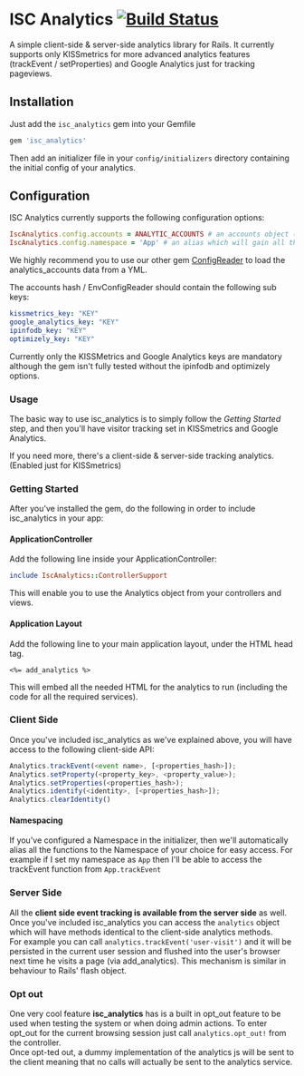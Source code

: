 # ISC Analytics [![Build Status](https://travis-ci.org/TheGiftsProject/isc_analytics.png?branch=master)](https://travis-ci.org/TheGiftsProject/isc_analytics)
A simple client-side & server-side analytics library for Rails. It currently supports only KISSmetrics for more advanced
analytics features (trackEvent / setProperties) and Google Analytics just for tracking pageviews.

## Installation 

Just add the `isc_analytics` gem into your Gemfile

```ruby
gem 'isc_analytics'
```

Then add an initializer file in your `config/initializers` directory containing the initial config of your analytics.

## Configuration

ISC Analytics currently supports the following configuration options:


```ruby
IscAnalytics.config.accounts = ANALYTIC_ACCOUNTS # an accounts object (preferably using ConfigReader)
IscAnalytics.config.namespace = 'App' # an alias which will gain all the analytics behivour in the clientside.
```

We highly recommend you to use our other gem [ConfigReader](https://github.com/TheGiftsProject/configreader) to load the analytics_accounts data from a YML.

The accounts hash / EnvConfigReader should contain the following sub keys:

```yml
kissmetrics_key: "KEY"
google_analytics_key: "KEY"
ipinfodb_key: "KEY"
optimizely_key: "KEY"
``` 

Currently only the KISSMetrics and Google Analytics keys are mandatory although the gem isn't fully tested without the ipinfodb and optimizely options.

### Usage

The basic way to use isc_analytics is to simply follow the *Getting Started* step, and then you'll have visitor tracking
set in KISSmetrics and Google Analytics.

If you need more, there's a client-side & server-side tracking analytics. (Enabled just for KISSmetrics)

### Getting Started

After you've installed the gem, do the following in order to include isc_analytics in your app:

#### ApplicationController

Add the following line inside your ApplicationController:

```ruby
include IscAnalytics::ControllerSupport
```
This will enable you to use the Analytics object from your controllers and views.

#### Application Layout

Add the following line to your main application layout, under the HTML head tag.

```erb
<%= add_analytics %>
```

This will embed all the needed HTML for the analytics to run (including the code for all the required services).

### Client Side

Once you've included isc_analytics as we've explained above, you will have access to the following client-side API:

```js
Analytics.trackEvent(<event name>, [<properties_hash>]);
Analytics.setProperty(<property_key>, <property_value>);
Analytics.setProperties(<properties_hash>);
Analytics.identify(<identity>, [<properties_hash>]);
Analytics.clearIdentity()
```

#### Namespacing

If you've configured a Namespace in the initializer, then we'll automatically alias all the functions to the Namespace of your choice for easy access.
For example if I set my namespace as `App` then I'll be able to access the trackEvent function from `App.trackEvent`

### Server Side

All the **client side event tracking is available from the server side** as well. Once you've included isc_analytics you can access the `analytics` object which will have methods identical to the client-side analytics methods.  
For example you can call `analytics.trackEvent('user-visit')` and it will be persisted in the current user session and flushed into the user's browser next time he visits a page (via add_analytics). This mechanism is similar in behaviour to Rails' flash object.
 
### Opt out

One very cool feature **isc_analytics** has is a built in opt_out feature to be used when testing the system or when doing admin actions. 
To enter opt_out for the current browsing session just call `analytics.opt_out!` from the controller.  
Once opt-ted out, a dummy implementation of the analytics js will be sent to the client meaning that no calls will actually be sent to the analytics service.
